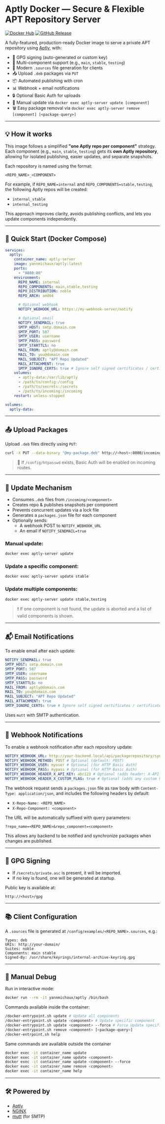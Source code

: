 # Aptly Docker — Secure & Flexible APT Repository Server

[![Docker Hub](https://img.shields.io/docker/pulls/yannmichaux/aptly?style=flat-square)](https://hub.docker.com/r/yannmichaux/aptly)
[![GitHub Release](https://img.shields.io/github/v/release/yannmichaux/aptly-docker?style=flat-square)](https://github.com/yannmichaux/aptly/releases)

A fully-featured, production-ready Docker image to serve a private APT repository using [Aptly](https://www.aptly.info/), with:

- 🔐 GPG signing (auto-generated or custom key)
- 📂 Multi-component support (e.g., `main`, `stable`, `testing`)
- 🧾 Modern `.sources` file generation for clients
- 📤 Upload `.deb` packages via `PUT`
- 📦 Automated publishing with cron
- 📊 Webhook + email notifications
- 🔒 Optional Basic Auth for uploads
- 🧩 Manual update via `docker exec aptly-server update [component]`
- 🗑️ Easy package removal via `docker exec aptly-server remove [component] [<package-query>]`

---

## 💡 How it works

This image follows a simplified **"one Aptly repo per component"** strategy.  
Each component (e.g., `main`, `stable`, `testing`) gets its **own Aptly repository**, allowing for isolated publishing, easier updates, and separate snapshots.

Each repository is named using the format:

```
<REPO_NAME>_<COMPONENT>
```

For example, if `REPO_NAME=internal` and `REPO_COMPONENTS=stable,testing`, the following Aptly repos will be created:

- `internal_stable`
- `internal_testing`

This approach improves clarity, avoids publishing conflicts, and lets you update components independently.

---

## 🚀 Quick Start (Docker Compose)

```yaml
services:
  aptly:
    container_name: aptly-server
    image: yannmichaux/aptly:latest
    ports:
      - "8080:80"
    environment:
      REPO_NAME: internal
      REPO_COMPONENTS: main,stable,testing
      REPO_DISTRIBUTION: noble
      REPO_ARCH: amd64

      # Optional webhook
      NOTIFY_WEBHOOK_URL: https://my-webhook-server/notify

      # Optional email
      NOTIFY_SENDMAIL: true
      SMTP_HOST: smtp.domain.com
      SMTP_PORT: 587
      SMTP_USER: username
      SMTP_PASS: password
      SMTP_STARTTLS: no
      MAIL_FROM: aptly@domain.com
      MAIL_TO: you@domain.com
      MAIL_SUBJECT: "APT Repo Updated"
      MAIL_ATTACHMENT: true
      SMTP_IGNORE_CERTS: true # Ignore self signed certificates / certificates error
    volumes:
      - aptly-data:/var/lib/aptly
      - /path/to/config:/config
      - /path/to/secrets:/secrets
      - /path/to/incoming:/incoming
    restart: unless-stopped

volumes:
  aptly-data:
```

---

## 📤 Upload Packages

Upload `.deb` files directly using `PUT`:

```bash
curl -X PUT --data-binary "@my-package.deb" http://<host>:8080/incoming/<component>/my-package.deb
```

> 🔐 If `/config/htpasswd` exists, Basic Auth will be enabled on incoming routes.

---

## 🔁 Update Mechanism

- Consumes `.deb` files from `/incoming/<component>`
- Creates repo & publishes snapshots per component
- Prevents concurrent updates via a lock file
- Generates a `packages.json` file for each component
- Optionally sends:
  - A webhook POST to `NOTIFY_WEBHOOK_URL`
  - An email if `NOTIFY_SENDMAIL=true`

### Manual update:

```bash
docker exec aptly-server update
```

### Update a specific component:

```bash
docker exec aptly-server update stable
```

### Update multiple components:

```bash
docker exec aptly-server update stable,testing
```

> ❗ If one component is not found, the update is aborted and a list of valid components is shown.

---

## 📬 Email Notifications

To enable email after each update:

```yml
NOTIFY_SENDMAIL: true
SMTP_HOST: smtp.domain.com
SMTP_PORT: 587
SMTP_USER: username
SMTP_PASS: password
SMTP_STARTTLS: no
MAIL_FROM: aptly@domain.com
MAIL_TO: you@domain.com
MAIL_SUBJECT: "APT Repo Updated"
MAIL_ATTACHMENT: true
SMTP_IGNORE_CERTS: true # Ignore self signed certificates / certificates error
```

Uses `mutt` with SMTP authentication.

---

## 📡 Webhook Notifications

To enable a webhook notification after each repository update:

```yml
NOTIFY_WEBHOOK_URL: http://your-backend.local/api/packagerepository/sync
NOTIFY_WEBHOOK_METHOD: POST # Optional (default: POST)
NOTIFY_WEBHOOK_USER: myuser # Optional (for HTTP Basic Auth)
NOTIFY_WEBHOOK_PASS: mypass # Optional (for HTTP Basic Auth)
NOTIFY_WEBHOOK_HEADER_X_API_KEY: abc123 # Optional (adds header: X-API-KEY: abc123)
NOTIFY_WEBHOOK_HEADER_X_CUSTOM_FLAG: true # Optional (adds any custom header)
```

The webhook request sends a `packages.json` file as raw body with `Content-Type: application/json`, and includes the following headers by default:

- `X-Repo-Name: <REPO_NAME>`
- `X-Repo-Component: <component>`

The URL will be automatically suffixed with query parameters:

```
?repo_name=<REPO_NAME>&repo_component=<component>
```

This allows any backend to be notified and synchronize packages when changes are published.

---

## 🔏 GPG Signing

- If `/secrets/private.asc` is present, it will be imported.
- If no key is found, one will be generated at startup.

Public key is available at:

```
http://<host>/gpg
```

---

## 📚 Client Configuration

A `.sources` file is generated at `/config/examples/<REPO_NAME>.sources`, e.g.:

```
Types: deb
URIs: http://your-domain/
Suites: noble
Components: main stable
Signed-By: /usr/share/keyrings/internal-archive-keyring.gpg
```

---

## 🧪 Manual Debug

Run in interactive mode:

```bash
docker run --rm -it yannmichaux/aptly /bin/bash
```

Commands available inside the container:

```bash
/docker-entrypoint.sh update # Update all components
/docker-entrypoint.sh update <component> # Update specific component
/docker-entrypoint.sh update <component> --force # Force Update specific component
/docker-entrypoint.sh remove <component> [<package-query>]
/docker-entrpoint.sh help
```

Same commands are available outside the container

```bash
docker exec -it container_name update
docker exec -it container_name update <component>
docker exec -it container_name update <component> --force
docker exec -it container_name remove <component>
docker exec -it container_name help
```

---

## 🛠 Powered by

- [Aptly](https://www.aptly.info/)
- [NGINX](https://nginx.org/)
- [mutt](http://www.mutt.org/) (for SMTP)
